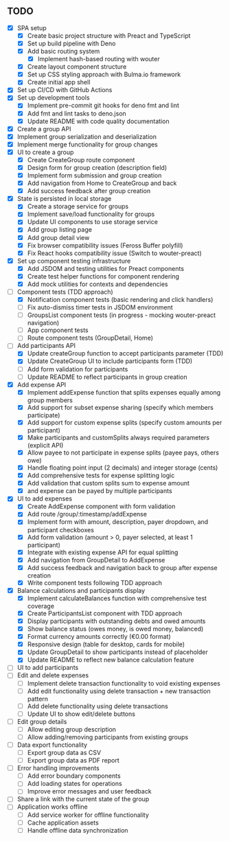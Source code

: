## TODO

- [x] SPA setup
  - [x] Create basic project structure with Preact and TypeScript
  - [x] Set up build pipeline with Deno
  - [x] Add basic routing system
    - [x] Implement hash-based routing with wouter
  - [x] Create layout component structure
  - [x] Set up CSS styling approach with Bulma.io framework
  - [x] Create initial app shell
- [x] Set up CI/CD with GitHub Actions
- [x] Set up development tools
  - [x] Implement pre-commit git hooks for deno fmt and lint
  - [x] Add fmt and lint tasks to deno.json
  - [x] Update README with code quality documentation
- [x] Create a group API
- [x] Implement group serialization and deserialization
- [x] Implement merge functionality for group changes
- [x] UI to create a group
  - [x] Create CreateGroup route component
  - [x] Design form for group creation (description field)
  - [x] Implement form submission and group creation
  - [x] Add navigation from Home to CreateGroup and back
  - [x] Add success feedback after group creation
- [x] State is persisted in local storage
  - [x] Create a storage service for groups
  - [x] Implement save/load functionality for groups
  - [x] Update UI components to use storage service
  - [x] Add group listing page
  - [x] Add group detail view
  - [x] Fix browser compatibility issues (Feross Buffer polyfill)
  - [x] Fix React hooks compatibility issue (Switch to wouter-preact)
- [x] Set up component testing infrastructure
  - [x] Add JSDOM and testing utilities for Preact components
  - [x] Create test helper functions for component rendering
  - [x] Add mock utilities for contexts and dependencies
- [ ] Component tests (TDD approach)
  - [x] Notification component tests (basic rendering and click handlers)
  - [ ] Fix auto-dismiss timer tests in JSDOM environment
  - [ ] GroupsList component tests (in progress - mocking wouter-preact
        navigation)
  - [ ] App component tests
  - [ ] Route component tests (GroupDetail, Home)
- [ ] Add participants API
  - [x] Update createGroup function to accept participants parameter (TDD)
  - [x] Update CreateGroup UI to include participants form (TDD)
  - [ ] Add form validation for participants
  - [ ] Update README to reflect participants in group creation
- [x] Add expense API
  - [x] Implement addExpense function that splits expenses equally among group
        members
  - [x] Add support for subset expense sharing (specify which members
        participate)
  - [x] Add support for custom expense splits (specify custom amounts per
        participant)
  - [x] Make participants and customSplits always required parameters (explicit
        API)
  - [x] Allow payee to not participate in expense splits (payee pays, others
        owe)
  - [x] Handle floating point input (2 decimals) and integer storage (cents)
  - [x] Add comprehensive tests for expense splitting logic
  - [x] Add validation that custom splits sum to expense amount
  - [x] and expense can be payed by multiple participants
- [x] UI to add expenses
  - [x] Create AddExpense component with form validation
  - [x] Add route /group/:timestamp/addExpense
  - [x] Implement form with amount, description, payer dropdown, and participant
        checkboxes
  - [x] Add form validation (amount > 0, payer selected, at least 1 participant)
  - [x] Integrate with existing expense API for equal splitting
  - [x] Add navigation from GroupDetail to AddExpense
  - [x] Add success feedback and navigation back to group after expense creation
  - [x] Write component tests following TDD approach
- [x] Balance calculations and participants display
  - [x] Implement calculateBalances function with comprehensive test coverage
  - [x] Create ParticipantsList component with TDD approach
  - [x] Display participants with outstanding debts and owed amounts
  - [x] Show balance status (owes money, is owed money, balanced)
  - [x] Format currency amounts correctly (€0.00 format)
  - [x] Responsive design (table for desktop, cards for mobile)
  - [x] Update GroupDetail to show participants instead of placeholder
  - [x] Update README to reflect new balance calculation feature
- [ ] UI to add participants
- [ ] Edit and delete expenses
  - [ ] Implement delete transaction functionality to void existing expenses
  - [ ] Add edit functionality using delete transaction + new transaction
        pattern
  - [ ] Add delete functionality using delete transactions
  - [ ] Update UI to show edit/delete buttons
- [ ] Edit group details
  - [ ] Allow editing group description
  - [ ] Allow adding/removing participants from existing groups
- [ ] Data export functionality
  - [ ] Export group data as CSV
  - [ ] Export group data as PDF report
- [ ] Error handling improvements
  - [ ] Add error boundary components
  - [ ] Add loading states for operations
  - [ ] Improve error messages and user feedback
- [ ] Share a link with the current state of the group
- [ ] Application works offline
  - [ ] Add service worker for offline functionality
  - [ ] Cache application assets
  - [ ] Handle offline data synchronization
